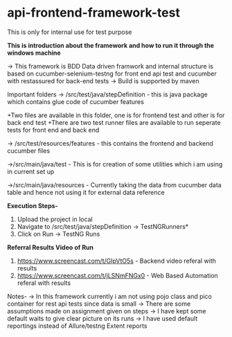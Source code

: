 # api-frontend-framework-test
This is  only for internal use for test purpose

**This is introduction about the framework and how to run it through the windows machine**

-> This framework is BDD Data driven framwork and internal structure is based on cucumber-selenium-testng for front end api test and cucumber with restassured for back-end tests
-> Build is supported by maven

Important folders
-> /src/test/java/stepDefinition - this is java package which contains glue code of cucumber features

+Two files are available in this folder, one is for frontend test and other is for back end test
+There are two test runner files are available to run seperate tests for front end and back end

-> /src/test/resources/features - this contains the frontend and backend cucumber files

->/src/main/java/test -  This is for creation of some utilities which i am using in current set up

->/src/main/java/resources - Currently taking the data from cucumber data table and hence not using it for external data reference

**Execution Steps-**
1. Upload the project in local
2. Navigate to /src/test/java/stepDefinition -> TestNGRunners*
3. Click on Run -> TestNG Runs

**Referral Results Video of Run**

1. https://www.screencast.com/t/GIpVtO5s - Backend video referal with results
2. https://www.screencast.com/t/jLSNmFNGx0 - Web Based Automation referal with results

Notes-
-> In this framework currently i am not using pojo class and pico container for rest api tests since data is small
-> There are some assumptions made on assignment given on steps
-> I have kept some default waits to give clear picture on its runs
-> I have used default reportings instead of Allure/testng Extent reports

